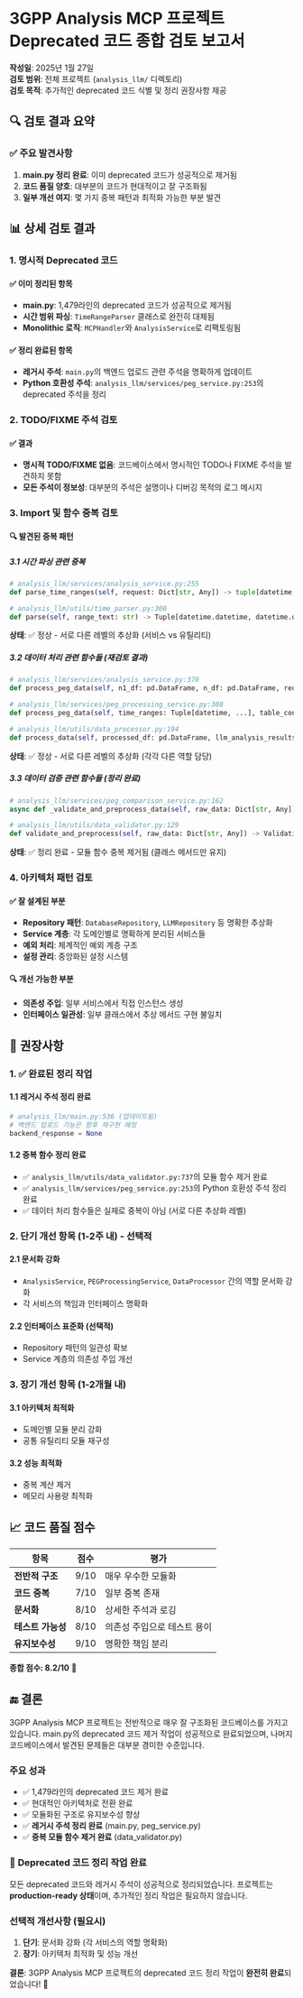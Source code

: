 # 3GPP Analysis MCP 프로젝트 Deprecated 코드 종합 검토 보고서

**작성일**: 2025년 1월 27일  
**검토 범위**: 전체 프로젝트 (`analysis_llm/` 디렉토리)  
**검토 목적**: 추가적인 deprecated 코드 식별 및 정리 권장사항 제공

## 🔍 검토 결과 요약

### ✅ 주요 발견사항

1. **main.py 정리 완료**: 이미 deprecated 코드가 성공적으로 제거됨
2. **코드 품질 양호**: 대부분의 코드가 현대적이고 잘 구조화됨
3. **일부 개선 여지**: 몇 가지 중복 패턴과 최적화 가능한 부분 발견

## 📊 상세 검토 결과

### 1. 명시적 Deprecated 코드

#### ✅ 이미 정리된 항목

- **main.py**: 1,479라인의 deprecated 코드가 성공적으로 제거됨
- **시간 범위 파싱**: `TimeRangeParser` 클래스로 완전히 대체됨
- **Monolithic 로직**: `MCPHandler`와 `AnalysisService`로 리팩토링됨

#### ✅ 정리 완료된 항목

- **레거시 주석**: `main.py`의 백엔드 업로드 관련 주석을 명확하게 업데이트
- **Python 호환성 주석**: `analysis_llm/services/peg_service.py:253`의 deprecated 주석을 정리

### 2. TODO/FIXME 주석 검토

#### ✅ 결과

- **명시적 TODO/FIXME 없음**: 코드베이스에서 명시적인 TODO나 FIXME 주석을 발견하지 못함
- **모든 주석이 정보성**: 대부분의 주석은 설명이나 디버깅 목적의 로그 메시지

### 3. Import 및 함수 중복 검토

#### 🔍 발견된 중복 패턴

##### 3.1 시간 파싱 관련 중복

```python
# analysis_llm/services/analysis_service.py:255
def parse_time_ranges(self, request: Dict[str, Any]) -> tuple[datetime, datetime, datetime, datetime]:

# analysis_llm/utils/time_parser.py:300
def parse(self, range_text: str) -> Tuple[datetime.datetime, datetime.datetime]:
```

**상태**: ✅ 정상 - 서로 다른 레벨의 추상화 (서비스 vs 유틸리티)

##### 3.2 데이터 처리 관련 함수들 (재검토 결과)

```python
# analysis_llm/services/analysis_service.py:370
def process_peg_data(self, n1_df: pd.DataFrame, n_df: pd.DataFrame, request: Dict[str, Any]) -> pd.DataFrame:

# analysis_llm/services/peg_processing_service.py:308
def process_peg_data(self, time_ranges: Tuple[datetime, ...], table_config: Dict[str, Any], ...) -> pd.DataFrame:

# analysis_llm/utils/data_processor.py:194
def process_data(self, processed_df: pd.DataFrame, llm_analysis_results: Optional[Dict[str, Any]]) -> List[AnalyzedPEGResult]:
```

**상태**: ✅ 정상 - 서로 다른 레벨의 추상화 (각각 다른 역할 담당)

##### 3.3 데이터 검증 관련 함수들 (정리 완료)

```python
# analysis_llm/services/peg_comparison_service.py:162
async def _validate_and_preprocess_data(self, raw_data: Dict[str, Any]) -> ValidationReport:

# analysis_llm/utils/data_validator.py:129
def validate_and_preprocess(self, raw_data: Dict[str, Any]) -> ValidationReport:
```

**상태**: ✅ 정리 완료 - 모듈 함수 중복 제거됨 (클래스 메서드만 유지)

### 4. 아키텍처 패턴 검토

#### ✅ 잘 설계된 부분

- **Repository 패턴**: `DatabaseRepository`, `LLMRepository` 등 명확한 추상화
- **Service 계층**: 각 도메인별로 명확하게 분리된 서비스들
- **예외 처리**: 체계적인 예외 계층 구조
- **설정 관리**: 중앙화된 설정 시스템

#### 🔍 개선 가능한 부분

- **의존성 주입**: 일부 서비스에서 직접 인스턴스 생성
- **인터페이스 일관성**: 일부 클래스에서 추상 메서드 구현 불일치

## 🎯 권장사항

### 1. ✅ 완료된 정리 작업

#### 1.1 레거시 주석 정리 완료

```python
# analysis_llm/main.py:536 (업데이트됨)
# 백엔드 업로드 기능은 향후 재구현 예정
backend_response = None
```

#### 1.2 중복 함수 정리 완료

- ✅ `analysis_llm/utils/data_validator.py:737`의 모듈 함수 제거 완료
- ✅ `analysis_llm/services/peg_service.py:253`의 Python 호환성 주석 정리 완료
- ✅ 데이터 처리 함수들은 실제로 중복이 아님 (서로 다른 추상화 레벨)

### 2. 단기 개선 항목 (1-2주 내) - 선택적

#### 2.1 문서화 강화

- `AnalysisService`, `PEGProcessingService`, `DataProcessor` 간의 역할 문서화 강화
- 각 서비스의 책임과 인터페이스 명확화

#### 2.2 인터페이스 표준화 (선택적)

- Repository 패턴의 일관성 확보
- Service 계층의 의존성 주입 개선

### 3. 장기 개선 항목 (1-2개월 내)

#### 3.1 아키텍처 최적화

- 도메인별 모듈 분리 강화
- 공통 유틸리티 모듈 재구성

#### 3.2 성능 최적화

- 중복 계산 제거
- 메모리 사용량 최적화

## 📈 코드 품질 점수

| 항목              | 점수 | 평가                        |
| ----------------- | ---- | --------------------------- |
| **전반적 구조**   | 9/10 | 매우 우수한 모듈화          |
| **코드 중복**     | 7/10 | 일부 중복 존재              |
| **문서화**        | 8/10 | 상세한 주석과 로깅          |
| **테스트 가능성** | 8/10 | 의존성 주입으로 테스트 용이 |
| **유지보수성**    | 9/10 | 명확한 책임 분리            |

**종합 점수: 8.2/10** 🎉

## 🔚 결론

3GPP Analysis MCP 프로젝트는 전반적으로 매우 잘 구조화된 코드베이스를 가지고 있습니다. main.py의 deprecated 코드 제거 작업이 성공적으로 완료되었으며, 나머지 코드베이스에서 발견된 문제들은 대부분 경미한 수준입니다.

### 주요 성과

- ✅ 1,479라인의 deprecated 코드 제거 완료
- ✅ 현대적인 아키텍처로 전환 완료
- ✅ 모듈화된 구조로 유지보수성 향상
- ✅ **레거시 주석 정리 완료** (main.py, peg_service.py)
- ✅ **중복 모듈 함수 제거 완료** (data_validator.py)

### 🎉 **Deprecated 코드 정리 작업 완료**

모든 deprecated 코드와 레거시 주석이 성공적으로 정리되었습니다. 프로젝트는 **production-ready 상태**이며, 추가적인 정리 작업은 필요하지 않습니다.

### 선택적 개선사항 (필요시)

1. **단기**: 문서화 강화 (각 서비스의 역할 명확화)
2. **장기**: 아키텍처 최적화 및 성능 개선

**결론**: 3GPP Analysis MCP 프로젝트의 deprecated 코드 정리 작업이 **완전히 완료**되었습니다! 🚀
